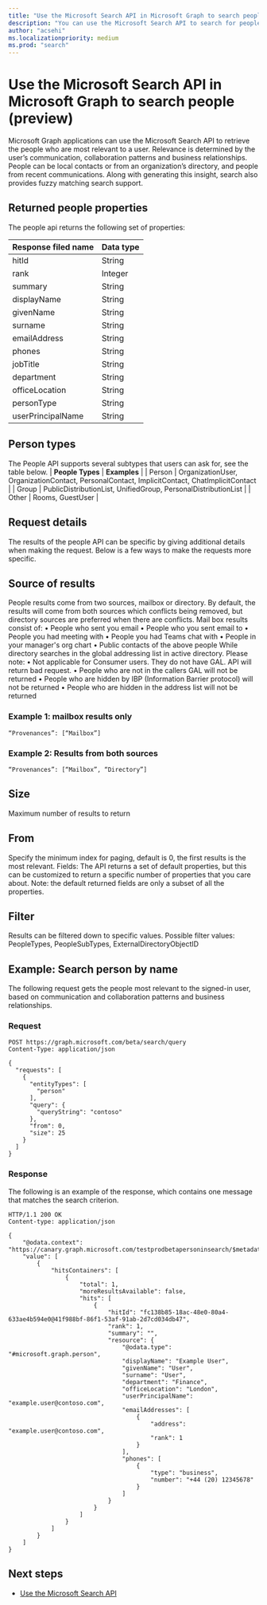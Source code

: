 ```yaml
---
title: "Use the Microsoft Search API in Microsoft Graph to search people (preview)"
description: "You can use the Microsoft Search API to search for people relevant to you."
author: "acsehi"
ms.localizationpriority: medium
ms.prod: "search"
---
```


# Use the Microsoft Search API in Microsoft Graph to search people (preview)

Microsoft Graph applications can use the Microsoft Search API to retrieve the people who are most relevant to a user. Relevance is determined by the user’s communication, collaboration patterns and business relationships. People can be local contacts or from an organization’s directory, and people from recent communications. Along with generating this insight, search also provides fuzzy matching search support.

## Returned people properties
The people api returns the following set of properties:


| **Response filed name** | **Data type** |
|:--------------------------|:----------------------------------------|
|   hitId | String |
|   rank | Integer |
|   summary | String |
|   displayName | String |
|   givenName | String |
|   surname | String |
|   emailAddress | String |
|   phones | String |
|   jobTitle | String |
|   department | String |
|   officeLocation | String |
|   personType | String |
|   userPrincipalName | String |

## Person types
The People API supports several subtypes that users can ask for, see the table below.
| **People Types** |	**Examples** |
| Person	| OrganizationUser, OrganizationContact, PersonalContact, ImplicitContact, ChatImplicitContact |
| Group	| PublicDistributionList, UnifiedGroup, PersonalDistributionList |
| Other |	Rooms, GuestUser | 

## Request details
The results of the people API can be specific by giving additional details when making the request. Below is a few ways to make the requests more specific. 

## Source of results
People results come from two sources, mailbox or directory. By default, the results will come from both sources which conflicts being removed, but directory sources are preferred when there are conflicts. 
Mail box results consist of:
•	People who sent you email
•	People who you sent email to
•	People you had meeting with
•	People you had Teams chat with
•	People in your manager's org chart
•	Public contacts of the above people
While directory searches in the global addressing list in active directory. Please note:
•	Not applicable for Consumer users. They do not have GAL. API will return bad request.
•	People who are not in the callers GAL will not be returned
•	People who are hidden by IBP (Information Barrier protocol) will not be returned
•	People who are hidden in the address list will not be returned

### Example 1: mailbox results only
```HTTP
“Provenances”: [“Mailbox”]
```

### Example 2: Results from both sources

```HTTP
“Provenances”: [“Mailbox”, “Directory”]
```

## Size 
Maximum number of results to return
## From
Specify the minimum index for paging, default is 0, the first results is the most relevant.
Fields: The API returns a set of default properties, but this can be customized to return a specific number of properties that you care about. Note: the default returned fields are only a subset of all the properties. 

## Filter
Results can be filtered down to specific values. Possible filter values: PeopleTypes, PeopleSubTypes, ExternalDirectoryObjectID

## Example: Search person by name

The following request gets the people most relevant to the signed-in user, based on communication and collaboration patterns and business relationships.

### Request

```HTTP
POST https://graph.microsoft.com/beta/search/query
Content-Type: application/json

{
  "requests": [
    {
      "entityTypes": [
        "person"
      ],
      "query": {
        "queryString": "contoso"
      },
      "from": 0,
      "size": 25
    }
  ]
}
```

### Response

The following is an example of the response, which contains one message that matches the search criterion.

```HTTP
HTTP/1.1 200 OK
Content-type: application/json

{
    "@odata.context": "https://canary.graph.microsoft.com/testprodbetapersoninsearch/$metadata#microsoft.graph.searchResponse",
    "value": [
        {
            "hitsContainers": [
                {
                    "total": 1,
                    "moreResultsAvailable": false,
                    "hits": [
                        {
                            "hitId": "fc138b85-18ac-48e0-80a4-633ae4b594e0@41f988bf-86f1-53af-91ab-2d7cd034db47",
                            "rank": 1,
                            "summary": "",
                            "resource": {
                                "@odata.type": "#microsoft.graph.person",
                                "displayName": "Example User",
                                "givenName": "User",
                                "surname": "User",
                                "department": "Finance",
                                "officeLocation": "London",
                                "userPrincipalName": "example.user@contoso.com",
                                "emailAddresses": [
                                    {
                                        "address": "example.user@contoso.com",
                                        "rank": 1
                                    }
                                ],
                                "phones": [
                                    {
                                        "type": "business",
                                        "number": "+44 (20) 12345678"
                                    }
                                ]
                            }
                        }
                    ]
                }
            ]
        }
    ]
}
```

## Next steps

- [Use the Microsoft Search API](/graph/api/resources/search-api-overview)

